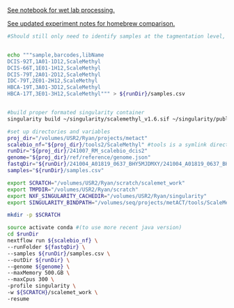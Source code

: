 [See notebook for wet lab processing.](https://mdandersonorg-my.sharepoint.com/personal/rmulqueen_mdanderson_org/_layouts/OneNote.aspx?id=%2Fpersonal%2Frmulqueen_mdanderson_org%2FDocuments%2FmetACT&wd=target%28scalebio%20sciMETv2.one%7CD3F046A2-B151-0443-938E-82A415D420EB%2F240910%20ScaleBio%20DCIS%20Samples%7C30534461-040E-C54F-BB40-7D53F8115495%2F%29)

[See updated experiment notes for homebrew comparison.](https://mdandersonorg-my.sharepoint.com/personal/rmulqueen_mdanderson_org/_layouts/OneNote.aspx?id=%2Fpersonal%2Frmulqueen_mdanderson_org%2FDocuments%2FmetACT&wd=target%28scalebio%20sciMETv2.one%7CD3F046A2-B151-0443-938E-82A415D420EB%2F250214%20ScaleBio%20Homebrew%20Sorting%20Extra%20Plates%7CA5A091ED-32C0-D24E-81B9-1EFF5EA1252B%2F%29)

```bash
#Should still only need to identify samples at the tagmentation level, and expanding the i5.txt and i7.txt should take care of itself.


echo """sample,barcodes,libName
DCIS-92T,1A01-1D12,ScaleMethyl
DCIS-66T,1E01-1H12,ScaleMethyl
DCIS-79T,2A01-2D12,ScaleMethyl
IDC-79T,2E01-2H12,ScaleMethyl
HBCA-19T,3A01-3D12,ScaleMethyl
HBCA-17T,3E01-3H12,ScaleMethyl""" > ${runDir}/samples.csv


#build proper formated singularity container
singularity build ~/singularity/scalemethyl_v1.6.sif ~/singularity/public.ecr.aws-o5l3p3e4-scale-methyl-tools@sha256-6fd63db48e8786ed1cfc17d7e3effd3fd696ccb8e5e54803959e2dcd2f794aec.img

#set up directories and variables
proj_dir="/volumes/USR2/Ryan/projects/metact"
scalebio_nf="${proj_dir}/tools2/ScaleMethyl" #tools is a symlink directory so it wasn't mounting properly for singularity
runDir="${proj_dir}/241007_RM_scalebio_dcis2"
genome="${proj_dir}/ref/reference/genome.json"
fastqDir="${runDir}/241004_A01819_0637_BHY5MJDMXY/241004_A01819_0637_BHY5MJDMXY"
samples="${runDir}/samples.csv"

export SCRATCH="/volumes/USR2/Ryan/scratch/scalemet_work"
export TMPDIR="/volumes/USR2/Ryan/scratch"
export NXF_SINGULARITY_CACHEDIR="/volumes/USR2/Ryan/singularity"
export SINGULARITY_BINDPATH="/volumes/seq/projects/metACT/tools/ScaleMethyl/bin" 

mkdir -p $SCRATCH

source activate conda #(to use more recent java version)
cd $runDir
nextflow run ${scalebio_nf} \
--runFolder ${fastqDir} \
--samples ${runDir}/samples.csv \
--outDir ${runDir} \
--genome ${genome} \
--maxMemory 500.GB \
--maxCpus 300 \
-profile singularity \
-w ${SCRATCH}/scalemet_work \
-resume

```
